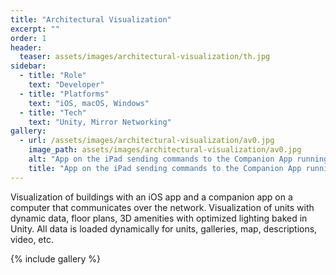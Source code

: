 ```yaml
---
title: "Architectural Visualization"
excerpt: ""
order: 1
header:
  teaser: assets/images/architectural-visualization/th.jpg
sidebar:
  - title: "Role"
    text: "Developer"
  - title: "Platforms"
    text: "iOS, macOS, Windows"
  - title: "Tech"
    text: "Unity, Mirror Networking"
gallery:
  - url: /assets/images/architectural-visualization/av0.jpg
    image_path: assets/images/architectural-visualization/av0.jpg
    alt: "App on the iPad sending commands to the Companion App running on a computer"
    title: "App on the iPad sending commands to the Companion App running on a computer"
---
```


Visualization of buildings with an iOS app and a companion app on a computer that communicates over the network. Visualization of units with dynamic data, floor plans, 3D amenities with optimized lighting baked in Unity. All data is loaded dynamically for units, galleries, map, descriptions, video, etc.

{% include gallery %}
